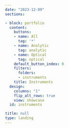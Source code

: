 ```yaml
---
date: "2023-12-09"
sections:

- block: portfolio
  content:
    buttons:
    - name: All
      tag: '*'
    - name: Analytic
      tag: analytic
    - name: Optical
      tag: optical
    default_button_index: 0
    filters:
      folders:
      - instruments
    title: Instruments
  design:
    columns: "1"
    flip_alt_rows: true
    view: showcase
  id: instruments

title: null
type: landing
---
```


